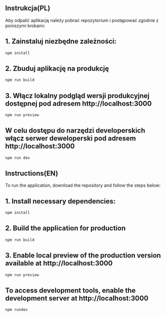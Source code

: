 ## Instrukcja(PL)
Aby odpalić aplikację należy pobrać repozytorium i postępować zgodnie z poniszymi krokami:

## 1. Zainstaluj niezbędne zależności:
```bash 
npm install
```

## 2. Zbuduj aplikację na produkcję
```bash
npm run build
```

## 3. Włącz lokalny podgląd wersji produkcyjnej dostępnej pod adresem http://localhost:3000
```bash
npm run preview
```

## W celu dostępu do narzędzi developerskich włącz serwer deweloperski pod adresem http://localhost:3000
```bash
npm run dev
```

## Instructions(EN)
To run the application, download the repository and follow the steps below:

## 1. Install necessary dependencies:
```bash 
npm install
```

## 2. Build the application for production
```bash
npm run build
```

## 3. Enable local preview of the production version available at http://localhost:3000
```bash
npm run preview
```

## To access development tools, enable the development server at http://localhost:3000
```bash
npm rundev
```


